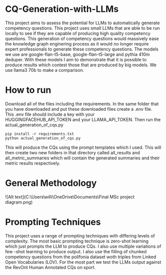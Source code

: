 # CQ-Generation-with-LLMs
This project aims to assess the potential for LLMs to automatically generate competency questions.
This project uses small LLMs that are able to be run locally to see if they are capable of producing high quality competency questions. This generation of competency questions would massively ease the knowledge graph enginering process as it would no longer require expert professionals to generate these competency questions. The models we use are google-flan-t5-base, google-flan-t5-large and pythia 410m deduper. With these models I aim to demonstrate that it is possible to produce results which contest those that are produced by big models. We use llama3 70b to make a comparison.

# How to run
Download all of the files including the requirements. In the same folder that you have downloaded and put these downloaded files create a .env file. This .env file should include a key with your HUGGINGFACEHUB_API_TOKEN and your LLAMA_API_TOKEN. Then run the actual_generation_of_cqs.py 

```
pip install -r requirements.txt
python actual_generation_of_cqs.py
```

This will produce the CQs using the prompt templates which I used. This will then create two new folders in that directory called all_results and all_metric_summaries which will contain the generated summaries and their metric results respectively.
# General Methodology
![Alt text](C:\Users\willi\OneDrive\Documents\Final MSc project diagram.png)

# Prompting Techniques
This project uses a range of prompting techniques with differing levels of complexity. The most basic prompting technique is zero-shot learning which just prompts the LLM to produce CQs. I also use multiple variations of few -shot learning to produce output. I also use the filling of chunked competency questions from the polifonia dataset woth triples from Linked Open Vocabularies (LOV). For the most part we test the LLMs output against the RevOnt Human Annotated CQs on sport. 
